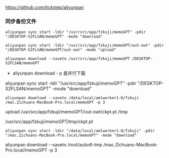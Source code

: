
https://github.com/tickstep/aliyunpan

### 同步备份文件

```
aliyunpan sync start -ldir "/usr/src/app/fzkuji/memoGPT" -pdir "/DESKTOP-S2FLSAN/memoGPT" -mode "download"
```

```
aliyunpan sync start -ldir "/usr/src/app/fzkuji/memoGPT/out-owt" -pdir "/DESKTOP-S2FLSAN/memoGPT/out-owt" -mode "upload"
```

```
aliyunpan download --saveto /usr/src/app/fzkuji/memoGPT /DESKTOP-S2FLSAN/memoGPT
```

 - aliyunpan download - p 是并行下载

aliyunpan sync start -ldir "/usr/src/app/fzkuji/memoGPT" -pdir "/DESKTOP-S2FLSAN/memoGPT" -mode "download"

```
aliyunpan download --saveto /data/local/amlworker1-0/fzkuji /mac.Zichuans-MacBook-Pro.local/memoGPT -p 3
```



upload /usr/src/app/fzkuji/memoGPT/out-owt/ckpt.pt /tmp

/usr/src/app/fzkuji/memoGPT/tmp/ckpt.pt

```
aliyunpan sync start -ldir "/data/local/amlworker1-0/fzkuji" -pdir "/mac.Zichuans-MacBook-Pro.local/memoGPT" -mode "download"
```



aliyunpan download --saveto /root/autodl-tmp /mac.Zichuans-MacBook-Pro.local/memoGPT -p 3